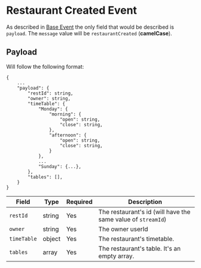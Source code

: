 # Restaurant Created Event
As described in [Base Event](../BASE_EVENT.md) the only field that would be described is `payload`. The `message` value will be `restaurantCreated` (**camelCase**).

## Payload
Will follow the following format:
```
{
    ...
    "payload": {
        "restId": string,
        "owner": string,
        "timeTable": {
            "Monday": {
            	"morning": {
                    "open": string,
                    "close": string,
            	},
            	"afternoon": {
                    "open": string,
                    "close": string,
            	}
            },
            ...
            "Sunday": {...},
        },
        "tables": [],
    }
}
```
| Field | Type | Required | Description |
| --- | --- | --- | --- |
| `restId` | string | Yes | The restaurant's id (will have the same value of `streamId`) |
| `owner` | string | Yes | The owner userId |
| `timeTable` | object | Yes | The restaurant's timetable. |
| `tables` | array | Yes | The restaurant's table. It's an empty array. |
